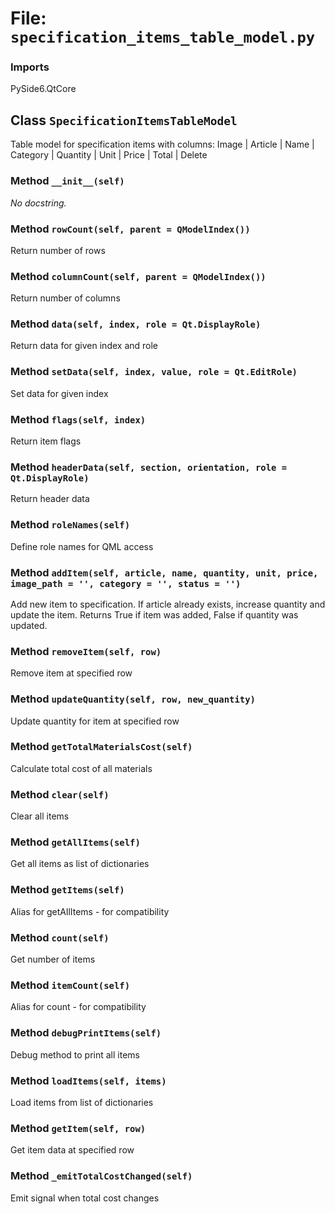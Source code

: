 # File: `specification_items_table_model.py`

### Imports
PySide6.QtCore

## Class `SpecificationItemsTableModel`
Table model for specification items with columns:
Image | Article | Name | Category | Quantity | Unit | Price | Total | Delete

### Method `__init__(self)`
_No docstring._

### Method `rowCount(self, parent = QModelIndex())`
Return number of rows

### Method `columnCount(self, parent = QModelIndex())`
Return number of columns

### Method `data(self, index, role = Qt.DisplayRole)`
Return data for given index and role

### Method `setData(self, index, value, role = Qt.EditRole)`
Set data for given index

### Method `flags(self, index)`
Return item flags

### Method `headerData(self, section, orientation, role = Qt.DisplayRole)`
Return header data

### Method `roleNames(self)`
Define role names for QML access

### Method `addItem(self, article, name, quantity, unit, price, image_path = '', category = '', status = '')`
Add new item to specification.
If article already exists, increase quantity and update the item.
Returns True if item was added, False if quantity was updated.

### Method `removeItem(self, row)`
Remove item at specified row

### Method `updateQuantity(self, row, new_quantity)`
Update quantity for item at specified row

### Method `getTotalMaterialsCost(self)`
Calculate total cost of all materials

### Method `clear(self)`
Clear all items

### Method `getAllItems(self)`
Get all items as list of dictionaries

### Method `getItems(self)`
Alias for getAllItems - for compatibility

### Method `count(self)`
Get number of items

### Method `itemCount(self)`
Alias for count - for compatibility

### Method `debugPrintItems(self)`
Debug method to print all items

### Method `loadItems(self, items)`
Load items from list of dictionaries

### Method `getItem(self, row)`
Get item data at specified row

### Method `_emitTotalCostChanged(self)`
Emit signal when total cost changes

